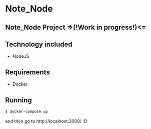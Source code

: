 # Note_Node

## Note_Node Project =>(!Work in progress!)<=

## Technology included

* NodeJS

## Requirements

* Docker

## Running

```sh
$ docker-compose up
```

and then go to http://localhost:3000/ :D
